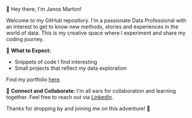 👋 Hey there, I'm Janos Marton!

Welcome to my GitHub repository. I'm a passionate Data Professional with an interest to get to know new methods, stories and experiences in the world of data. This is my creative space where I experiment and share my coding journey.

🚀 **What to Expect:**
- Snippets of code I find interesting
- Small projects that reflect my data exploration

Find my portfolio [here](https://github.com/janosmrtn/Data-Analyst-Portfolio).

🌱 **Connect and Collaborate:**
I'm all ears for collaboration and learning together. Feel free to reach out via [LinkedIn](https://www.linkedin.com/in/janosmarton/).

Thanks for dropping by and joining me on this adventure! 🌟
